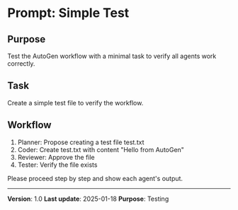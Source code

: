 # Prompt: Simple Test

## Purpose
Test the AutoGen workflow with a minimal task to verify all agents work correctly.

## Task
Create a simple test file to verify the workflow.

## Workflow
1. Planner: Propose creating a test file test.txt
2. Coder: Create test.txt with content "Hello from AutoGen"
3. Reviewer: Approve the file
4. Tester: Verify the file exists

Please proceed step by step and show each agent's output.

---
**Version**: 1.0
**Last update**: 2025-01-18
**Purpose**: Testing
